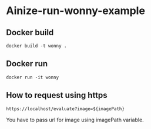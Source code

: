 # Ainize-run-wonny-example

## Docker build
```
docker build -t wonny .
```

## Docker run 
```
docker run -it wonny
```

## How to request using https
```
https://localhost/evaluate?image=${imagePath}
```

You have to pass url for image using imagePath variable.

